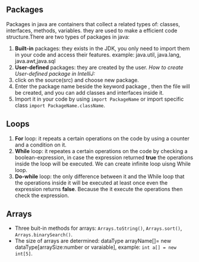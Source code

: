## Packages
Packages in java are containers that collect a related types of: classes, interfaces, methods, variables. they are used to make a efficient code structure.There are two types of packages in java:
1. **Built-in** packages: they exists in the JDK, you only need to import them in your code and access their features. example: 
java.util, java.lang, java.awt,java.sql
2. **User-defined**  packages: they are created by the user.
*How to create User-defined package in  IntelliJ:*
1. click on the source(src) and choose new package.
2. Enter the package name beside the keyword package , then the file will be created, and you can add classes and interfaces inside it.
3. Import it in your code by using `import PackageName` or import specific class `import PackageName.className`.

## Loops
1. **For** loop: it repeats a certain operations on the code by using a counter and a condition on it.
2. **While** loop: it repeates a certain operations on the code by checking a boolean-expression, in case the expression returned **true** the operations inside the loop will be executed. We can create infinite loop uisng While loop.
3. **Do-while** loop: the only difference between it and the While loop that the operations inside it will be executed at least once even the expression returns **false**. Because the it execute the operations then check the expression.

## Arrays
- Three buit-in methods for arrays: `Arrays.toString()`, `Arrays.sort()`, `Arrays.binarySearch()`.
- The size of arrays are determined: dataType arrayName[]= new dataType[arraySize:number or varaiable], example: `int a[] = new int[5]`.